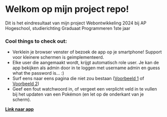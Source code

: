 # Welkom op mijn project repo!
Dit is het eindresultaat van mijn project Webontwikkeling 2024 bij AP Hogeschool, studierichting Graduaat Programmeren 1ste jaar
### Cool things to check out:
- Verklein je browser venster of bezoek de app op je smartphone! Support voor kleinere schermen is geimplementeerd.
- Elke user die aangemaakt wordt, krijgt automatisch role user. Je kan de app bekijken als admin door in te loggen met username admin en guess what the password is... :)
- Surf eens naar eens pagina die niet zou bestaan ([Voorbeeld 1](https://project-webdev-ponci.onrender.com/pokemon/oisgjk) of [Voorbeeld 2](https://project-webdev-ponci.onrender.com/oisgjk))
- Geef een fout watchwoord in, of vergeet een verplicht veld in te vullen bij het updaten van een Pokémon (en let op de onderkant van je scherm).

 
 
**[Link naar app](https://project-webdev-ponci.onrender.com)**